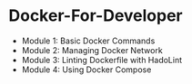 # Docker-For-Developer
* Module 1: Basic Docker Commands
* Module 2: Managing Docker Network
* Module 3: Linting Dockerfile with HadoLint
* Module 4: Using Docker Compose

